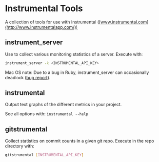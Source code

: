 # Instrumental Tools

A collection of tools for use with Instrumental ([www.instrumental.com](http://www.instrumentalapp.com/))

## instrument_server

Use to collect various monitoring statistics of a server. Execute with:

```sh
instrument_server -k <INSTRUMENTAL_API_KEY>
```

Mac OS note: Due to a bug in Ruby, instrument_server can occasionally deadlock ([bug report](http://bugs.ruby-lang.org/issues/5811)).

## instrumental

Output text graphs of the different metrics in your project.

See all options with: `instrumental --help`

## gitstrumental

Collect statistics on commit counts in a given git repo.  Execute in the repo directory with:

```sh
gitstrumental [INSTRUMENTAL_API_KEY]
```
